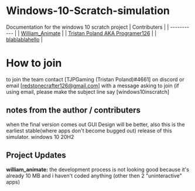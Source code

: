 

# Windows-10-Scratch-simulation
Documentation for the windows 10 scratch project
 	| Contributers |
| ----------- |
| [William_Animate](https://scratch.mit.edu/users/william_animate/) |
| [Tristan Poland AKA Programer126](https://scratch.mit.edu/users/programer126/) |
| [blablablahello](https://scratch.mit.edu/users/blablablahello/) |

# How to join
to join the team contact [TJPGaming (Tristan Poland)#4661] on discord or email [redstonecrafter126@gmail.com] with a message asking to join (if using email, please make the subject line say [windows10inscratch]

## notes from the author / contributers

when the final version comes out GUI Design will be better, also this is the earliest stable(where apps don't become bugged out) release of this simulator. windows 10 20H2



## Project Updates

**william_animate:** the development process is not looking good because it's already 10 MB and i haven't coded anything (other then 2 "uninteractive" apps)

